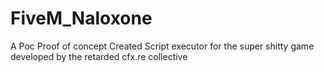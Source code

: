 # FiveM_Naloxone
 A Poc Proof of concept Created Script executor for the super shitty game developed by the retarded cfx.re collective
